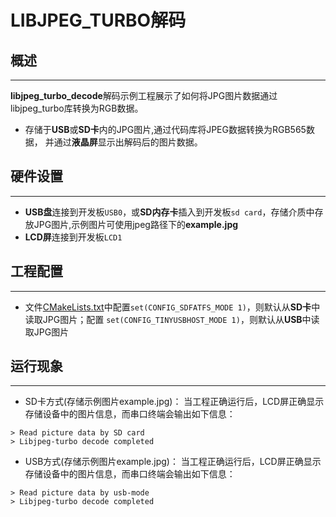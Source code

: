 # LIBJPEG_TURBO解码
## 概述
***
**libjpeg_turbo_decode**解码示例工程展示了如何将JPG图片数据通过libjpeg_turbo库转换为RGB数据。
- 存储于**USB**或**SD卡**内的JPG图片,通过代码库将JPEG数据转换为RGB565数据，
并通过**液晶屏**显示出解码后的图片数据。

## 硬件设置
***
- **USB盘**连接到开发板``USB0``，或**SD内存卡**插入到开发板``sd card``，存储介质中存放JPG图片,示例图片可使用jpeg路径下的**example.jpg**
- **LCD屏**连接到开发板``LCD1``

## 工程配置
***
- 文件[CMakeLists.txt](./CmakeLists.txt)中配置``set(CONFIG_SDFATFS_MODE 1)``，则默认从**SD卡**中读取JPG图片；配置
``set(CONFIG_TINYUSBHOST_MODE 1)``，则默认从**USB**中读取JPG图片

## 运行现象
***
- SD卡方式(存储示例图片example.jpg)：
当工程正确运行后，LCD屏正确显示存储设备中的图片信息，而串口终端会输出如下信息：
```
> Read picture data by SD card
> Libjpeg-turbo decode completed
```

- USB方式(存储示例图片example.jpg)：
当工程正确运行后，LCD屏正确显示存储设备中的图片信息，而串口终端会输出如下信息：
```
> Read picture data by usb-mode
> Libjpeg-turbo decode completed
```

